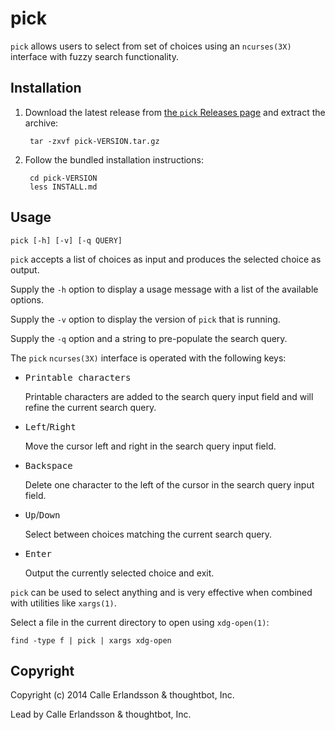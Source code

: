pick
====

`pick` allows users to select from set of choices using an `ncurses(3X)`
interface with fuzzy search functionality.

Installation
------------

1. Download the latest release from [the `pick` Releases
   page](https://github.com/thoughtbot/pick/releases) and extract the archive:

        tar -zxvf pick-VERSION.tar.gz

2. Follow the bundled installation instructions:

        cd pick-VERSION
        less INSTALL.md

Usage
-----

    pick [-h] [-v] [-q QUERY]

`pick` accepts a list of choices as input and produces the selected choice as
output.

Supply the `-h` option to display a usage message with a list of the available
options.

Supply the `-v` option to display the version of `pick` that is running.

Supply the `-q` option and a string to pre-populate the search query.

The `pick` `ncurses(3X)` interface is operated with the following keys:

* <kbd>Printable characters</kbd>

  Printable characters are added to the search query input field and will refine
  the current search query.

* <kbd>Left</kbd>/<kbd>Right</kbd>

  Move the cursor left and right in the search query input field.

* <kbd>Backspace</kbd>

  Delete one character to the left of the cursor in the search query input
  field.

* <kbd>Up</kbd>/<kbd>Down</kbd>

  Select between choices matching the current search query.

* <kbd>Enter</kbd>

  Output the currently selected choice and exit.

`pick` can be used to select anything and is very effective when combined with
utilities like `xargs(1)`.

Select a file in the current directory to open using `xdg-open(1)`:

    find -type f | pick | xargs xdg-open

Copyright
---------

Copyright (c) 2014 Calle Erlandsson & thoughtbot, Inc.

Lead by Calle Erlandsson & thoughtbot, Inc.
